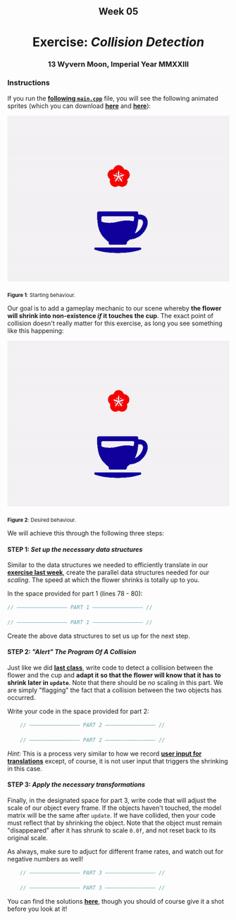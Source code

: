 <h2 align=center>Week 05</h2>

<h1 align=center>Exercise: <em>Collision Detection</em></h1>

<h3 align=center>13 Wyvern Moon, Imperial Year MMXXIII</h3>

### Instructions

If you run the [**following `main.cpp`**](SDLProject/main.cpp) file, you will see the following animated sprites (which you can download [**here**](SDLProject/sprites/flower.png) and [**here**](SDLProject/sprites/cup.png)):


![flower_static](assets/col-ex-1.gif)

<sub>**Figure 1**: Starting behaviour.</sub>

Our goal is to add a gameplay mechanic to our scene whereby **the flower will shrink into non-existence _if_ it touches the cup**. The exact point of collision doesn't really matter for this exercise, as long you see something like this happening:

![flower_example](assets/col-ex-2.gif)

<sub>**Figure 2**: Desired behaviour.</sub>

We will achieve this through the following three steps:

#### STEP 1: _Set up the necessary data structures_

Similar to the data structures we needed to efficiently translate in our [**exercise last week**](https://github.com/sebastianromerocruz/CS3113-material/tree/main/exercises/player_input#step-1-set-up-the-necessary-data-structures), create the parallel data structures needed for our _scaling_. The speed at which the flower shrinks is totally up to you.

In the space provided for part 1 (lines 78 - 80):

```c++
// ———————————————— PART 1 ———————————————— //

// ———————————————— PART 1 ———————————————— //
```

Create the above data structures to set us up for the next step.

#### STEP 2: _"Alert" The Program Of A Collision_

Just like we did [**last class**](https://github.com/sebastianromerocruz/CS3113-material/tree/main/lectures/collision-detection#part-3-example), write code to detect a collision between the flower and the cup and **adapt it so that the flower will know that it has to shrink later in `update`**. Note that there should be _no_ scaling in this part. We are simply "flagging" the fact that a collision between the two objects has occurred.

Write your code in the space provided for part 2:

```cpp
    // ———————————————— PART 2 ———————————————— //
    
    // ———————————————— PART 2 ———————————————— //
```

_Hint_: This is a process very similar to how we record [**user input for translations**](https://github.com/sebastianromerocruz/CS3113-material/tree/main/lectures/player-input#part-5-keeping-track-of-the-players-motion) except, of course, it is not user input that triggers the shrinking in this case. 

#### STEP 3: _Apply the necessary transformations_

Finally, in the designated space for part 3, write code that will adjust the scale of our object every frame. If the objects haven't touched, the model matrix will be the same after `update`. If we have collided, then your code must reflect that by shrinking the object. Note that the object must remain "disappeared" after it has shrunk to scale `0.0f`, and not reset back to its original scale.

As always, make sure to adjuct for different frame rates, and watch out for negative numbers as well!

```c++
    // ———————————————— PART 3 ———————————————— //
    
    // ———————————————— PART 3 ———————————————— //
```

You can find the solutions [**here**](SDLProject/solutions/solution.cpp), though you should of course give it a shot before you look at it!